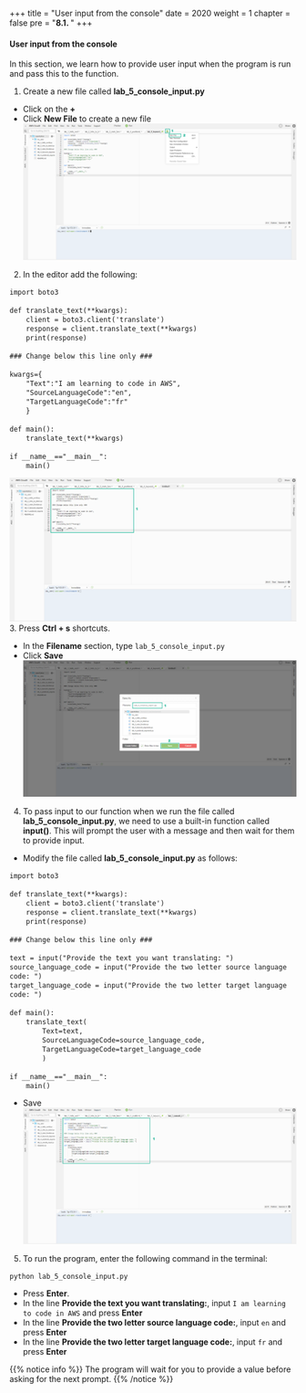 +++
title = "User input from the console"
date = 2020
weight = 1
chapter = false
pre = "<b>8.1. </b>"
+++
#### User input from the console

In this section, we learn how to provide user input when the program is run and pass this to the function.

1. Create a new file called **lab_5_console_input.py**
* Click on the **+** 
* Click **New File** to create a new file
![User input from the console](/images/8-input/8.1-user-input-from-the-console/user-input-from-the-console-001.png?featherlight=false&width=90pc)
2. In the editor add the following:
```
import boto3

def translate_text(**kwargs): 
    client = boto3.client('translate')
    response = client.translate_text(**kwargs)
    print(response) 

### Change below this line only ###

kwargs={
    "Text":"I am learning to code in AWS",
    "SourceLanguageCode":"en",
    "TargetLanguageCode":"fr"
    }

def main():
    translate_text(**kwargs)

if __name__=="__main__":
    main()
```
![User input from the console](/images/8-input/8.1-user-input-from-the-console/user-input-from-the-console-002.png?featherlight=false&width=90pc)
3. Press **Ctrl + s** shortcuts.
* In the **Filename** section, type ```lab_5_console_input.py```
* Click **Save**
![User input from the console](/images/8-input/8.1-user-input-from-the-console/user-input-from-the-console-003.png?featherlight=false&width=90pc)
4. To pass input to our function when we run the file called **lab_5_console_input.py**, we need to use a built-in function called **input()**. This will prompt the user with a message and then wait for them to provide input.
* Modify the file called **lab_5_console_input.py** as follows:
```
import boto3

def translate_text(**kwargs): 
    client = boto3.client('translate')
    response = client.translate_text(**kwargs)
    print(response) 

### Change below this line only ###

text = input("Provide the text you want translating: ")
source_language_code = input("Provide the two letter source language code: ")
target_language_code = input("Provide the two letter target language code: ") 

def main():
    translate_text(
        Text=text,
        SourceLanguageCode=source_language_code,
        TargetLanguageCode=target_language_code
        )

if __name__=="__main__":
    main()
```
* Save
![User input from the console](/images/8-input/8.1-user-input-from-the-console/user-input-from-the-console-004.png?featherlight=false&width=90pc)
5. To run the program, enter the following command in the terminal:
```
python lab_5_console_input.py
```
* Press **Enter**.
* In the line **Provide the text you want translating:**, input ```I am learning to code in AWS``` and press **Enter**
* In the line **Provide the two letter source language code:**, input ```en``` and press **Enter**
* In the line **Provide the two letter target language code:**, input ```fr``` and press **Enter**


{{% notice info %}} 
The program will wait for you to provide a value before asking for the next prompt.
{{% /notice %}}